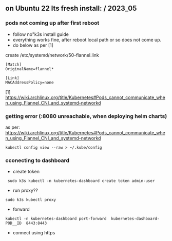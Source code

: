 ## on Ubuntu 22 lts fresh install: / 2023_05

### pods not coming up after first reboot
- follow no"k3s install guide
- everything works fine, after reboot local path or so does not come up.
- do below as per [1]

create  /etc/systemd/network/50-flannel.link
```
[Match]
OriginalName=flannel*

[Link]
MACAddressPolicy=none
```


[1]
https://wiki.archlinux.org/title/Kubernetes#Pods_cannot_communicate_when_using_Flannel_CNI_and_systemd-networkd

### getting error (:8080 unreachable, when deploying helm charts)
as per: https://wiki.archlinux.org/title/Kubernetes#Pods_cannot_communicate_when_using_Flannel_CNI_and_systemd-networkd
```
kubectl config view --raw > ~/.kube/config
```


### cconecting to dashboard
- create token
```
 sudo k3s kubectl -n kubernetes-dashboard create token admin-user
```
- run proxy??
```
sudo k3s kubectl proxy 
```
- forward
```
kubectl -n kubernetes-dashboard port-forward  kubernetes-dashboard-POD__ID  8443:8443
```
- connect using https